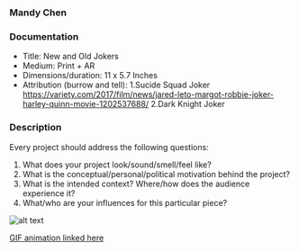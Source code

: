 ### Mandy Chen

### Documentation
* Title: New and Old Jokers
* Medium: Print + AR
* Dimensions/duration: 11 x 5.7 Inches
* Attribution (burrow and tell): 
1.Sucide Squad Joker https://variety.com/2017/film/news/jared-leto-margot-robbie-joker-harley-quinn-movie-1202537688/
2.Dark Knight Joker

### Description
Every project should address the following questions:
1. What does your project look/sound/smell/feel like?
2. What is the conceptual/personal/political motivation behind the project?
3. What is the intended context? Where/how does the audience experience it?
4. What/who are your influences for this particular piece?

![alt text](https://imgur.com/a/AIHDrVD)

[GIF animation linked here](https://media.giphy.com/media/j2pvE1PRQbPOvGLWpM/giphy.gif)
